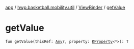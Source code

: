 [app](../../index.md) / [hwp.basketball.mobility.util](../index.md) / [ViewBinder](index.md) / [getValue](.)

# getValue

`fun getValue(thisRef: `[`Any`](https://kotlinlang.org/api/latest/jvm/stdlib/kotlin/-any/index.html)`?, property: `[`KProperty`](https://kotlinlang.org/api/latest/jvm/stdlib/kotlin.reflect/-k-property/index.html)`<*>): T`